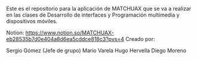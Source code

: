 Este es el repositorio para la aplicación de MATCHUAX que se va a realizar en las clases de Desarrollo de interfaces y Programación multimedia y dispositivos móviles.

Notion: https://www.notion.so/MATCHUAX-eb28535b7d0e404a8d6ea5cddce818c3?pvs=4
Creado por:

Sergio Gómez (Jefe de grupo)
Mario Varela
Hugo Hervella
Diego Moreno